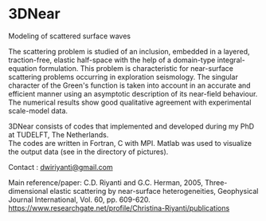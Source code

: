 # 3DNear
Modeling of scattered surface waves

The scattering problem is studied of an inclusion, embedded in a layered, traction-free, elastic half-space with the help of a domain-type integral-equation formulation. This problem is characteristic for near-surface scattering problems occurring in exploration seismology. The singular character of the Green's function is taken into account in an accurate and efficient manner using an asymptotic description of its near-field behaviour. The numerical results show good qualitative agreement with experimental scale-model data.

3DNear consists of codes that implemented and developed during my PhD at TUDELFT, The Netherlands.\
The codes are written in Fortran, C with MPI. Matlab was used to visualize the output data (see in the directory of pictures).

Contact : dwiriyanti@gmail.com

Main reference/paper:  C.D. Riyanti and G.C. Herman, 2005, Three-dimensional elastic scattering by near-surface heterogeneities, Geophysical Journal International,
Vol. 60, pp. 609-620.  https://www.researchgate.net/profile/Christina-Riyanti/publications
